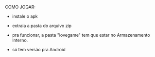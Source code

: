 COMO JOGAR:
- instale o apk
- extraia a pasta do arquivo zip
- pra funcionar, a pasta "lovegame" tem que estar no Armazenamento Interno.

- só tem versão pra Android
